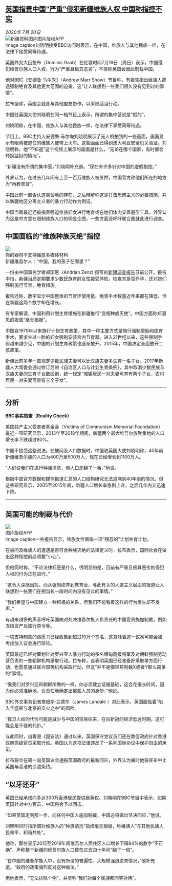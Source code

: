 <!--1595241918000-->
[英国指责中国“严重”侵犯新疆维族人权 中国称指控不实](http://www.bbc.com/zhongwen/simp/uk-53470961)
------

<div><i>2020年 7月 20日</i></div><div><div class="story-body__inner" property="articleBody"><div class="media-landscape has-caption full-width lead"><span class="image-and-copyright-container"><img class="js-image-replace" alt="新疆资料图片" src="https://images.weserv.nl/?url=ichef.bbci.co.uk/news/640/cpsprodpb/1196E/production/_113164027_3317e76b-bdda-467e-878e-deaefecd95b5.jpg"><span class="off-screen">图片版权</span><span class="story-image-copyright">AFP</span></span><figcaption class="media-caption"><span class="off-screen">Image caption</span><span class="media-caption__text">刘晓明接受BBC访问时表示，在中国，维族人与其他民族一样，在法律下接受同等待遇。</span></figcaption></div><p class="story-body__introduction">英国外交大臣拉布（Dominic Raab）在伦敦时间7月19日（周日）表示，中国侵犯维吾尔族人口人权，行为“严重且极其恶劣”，不排除英国会因此制裁中国。</p><div id="bbccom_mpu_3" class="bbccom_slot mpu-ad" aria-hidden="true"><div class="bbccom_advert"></div></div><p>他对BBC《安德鲁·马尔秀》（Andrew Marr Show）节目称，有报告指出维族人遭遇强制绝育及其他更大范围的迫害，这“让人联想到一些我们很久没有见到过的事情”。</p><p>拉布坚称，英国会就此与其他盟友协作，以采取适当行动。</p><div id="bbccom_mpu_1_2" class="bbccom_slot mpu-ad" aria-hidden="true"><div class="bbccom_advert"></div></div><p>中国驻英国大使刘晓明在同一档节目上表示，所谓的集中营说是“假的”。</p><p>刘晓明称，在中国，维族人与其他民族一样，在法律下享受同等待遇。</p><p>节目上，BBC主持人安德鲁·马尔向刘晓明展示了无人机拍到的一些画面，画面显示有眼睛被遮住的维族人被带上火车。这些画面已得到澳大利亚安全机关验证。刘晓明称，他“不知道”这个视频上展示的画面是什么，“无论在哪个国家，有时都会转换监狱的情况”。</p><p>“新疆没有所谓的集中营，”刘晓明补充道。“现在有许多针对中国的虚假指控。”</p><p>外界认为，在过去几年间有上至一百万维族人被关押，中国官方称他们所在的地方为“再教育营”。</p><p>中国此前一直否认这类营地的存在，之后辩解称这是打击恐怖主义的必要措施，并以新疆地区分离主义者的暴力行动作为例证。</p><p>中国当局最近还被指责强迫维族妇女进行绝育或在她们体内安置避孕工具。外界认为这是中方意在限制维族人口的明显企图，一些方面还呼吁联合国就此进行调查。</p><h2 class="story-body__crosshead">中国面临的“维族种族灭绝”指控</h2><div class="media-with-caption"><div class="player-with-placeholder"><img class="media-placeholder player-with-placeholder__image narrative-video-placeholder" src="https://images.weserv.nl/?url=ichef.bbci.co.uk/images/ic/720x405/p07g1zpb.jpg"><div class="player-with-placeholder__caption">你的器材不支持播放多媒体材料</div><div class="player-with-placeholder"><div class="media-player-wrapper"><div class="js-media-player-unprocessed media-player" data-playable='{"settings":{"counterName":"zhongwensimp.uk.story.53470961.page","edition":"Asia","pageType":"eav2","uniqueID":"53470961","ui":{"locale":{"lang":"zh-hans"}},"externalEmbedUrl":"https:\/\/www.bbc.com\/zhongwen\/simp\/uk-53470961\/embed","insideIframe":false,"statsObject":{"clipPID":"p07g1zmz"},"playlistObject":{"title":"\u65b0\u7586\u7ef4\u543e\u5c14\u4eba\uff1a\u201c\u4e2d\u56fd\uff0c\u6211\u7684\u5b69\u5b50\u5728\u54ea\u91cc\uff1f\u201d","holdingImageURL":"https:\/\/ichef.bbci.co.uk\/images\/ic\/$recipe\/p07g1zpb.jpg","guidance":"","embedRights":"allowed","summary":"\u65b0\u7586\u7ef4\u543e\u5c14\u4eba\uff1a\u201c\u4e2d\u56fd\uff0c\u6211\u7684\u5b69\u5b50\u5728\u54ea\u91cc\uff1f\u201d","liveRewind":false,"simulcast":false,"items":[{"vpid":"p07g1zn1","live":false,"duration":598,"kind":"programme"}]}},"otherSettings":{"advertisingAllowed":true,"continuousPlayCfg":{"enabled":false},"isAutoplayOnForAudience":false}}'></div></div></div></div>    <figcaption class="media-with-caption__caption"><span class="off-screen"></span>新疆维吾尔人：“中国，我的孩子在哪里？”</figcaption></div><p>一份由中国事务学者郑国恩（Andrian Zenz) 撰写的<a href="https://www.bbc.com/zhongwen/simp/chinese-news-53234038" class="story-body__link">新疆调查报告</a>日前公开。报告中指，新疆当局定期要求少数民族育龄女性接受体检，检查其是否怀孕，还对她们强制施行节育、绝育措施。</p><p>报告还称，数字显示中国整体的节育环使用量、绝育手术数量近年来都在降低，但在新疆这两个数字却在增长。</p><p>有专家解读，中国利用计划生育措施在新疆推行“变相种族灭绝”。中国方面称郑国恩的报告“毫无根据”。</p><p>中国自1979年以来施行计划生育政策，其中一种主要方式是施行强制堕胎和绝育手术，要求生过一胎的妇女强制安装宫内节育器。进入21世纪以来，这些强制手段越来越少见，中国的计划生育政策也逐渐放开。2015年，中国决定全面放开二孩政策。</p><p>新疆此前多年一直规定少数民族夫妻可以比汉族夫妻多生育一名子女。2017年新疆人大常委会通过修订后的《自治区人口与计划生育条例》，其中取消少数民族与汉族夫妻的生育子女数区别，统一规定“城镇居民一对夫妻可育有两个子女，农村居民一对夫妻可育有三个子女”。</p><hr class="story-body__line"><h2 class="story-body__crosshead">分析</h2><p><strong>BBC事实核查（Reality Check）</strong></p><p>美国共产主义受害者基金会（Victims of Communism Memorial Foundation）最近一项研究显示，2013年至2018年期间，新疆两个最大维吾尔族聚集地的人口增长率下跌超过80%。</p><p>中国不接受这些说法。在被问及人口数据时，中国驻英国大使刘晓明称，40年前新疆维吾尔族的人口为400万至500万人，现在已经增长到1100万人。</p><p>“人们说我们在进行种族清洗，但人口却翻了一番，”他说。</p><p>根据中国官方数据和媒体报道汇总的人口结构研究无法追溯到40年前的情况。但这些研究显示，2005至2015年间，新疆人口增长率急剧上升，之后几年内又迅速下降。</p><hr class="story-body__line"><h2 class="story-body__crosshead">英国可能的制裁与代价</h2><div class="media-landscape has-caption full-width"><span class="image-and-copyright-container"><img src="https://images.weserv.nl/?url=ichef.bbci.co.uk/news/640/cpsprodpb/1407E/production/_113164028_efacf9f8-a1cc-4595-87e4-702d638700e3.jpg"><br><span class="off-screen">图片版权</span><span class="story-image-copyright">AFP</span></span><figcaption class="media-caption"><span class="off-screen">Image caption</span><span class="media-caption__text">一些报告显示，维族女性面临一项“残忍的”计划生育计划。</span></figcaption></div><p>在被问及维族人的遭遇是否符合种族灭绝的法律定义时，拉布表示，国际社会在做出这种指控前必须要“小心”。</p><p>但他同时称，“不论法律标签是什么，很明显的是，目前有严重且极其恶劣的侵犯人权的行为正在进行。”</p><p>“这令人深感困扰，而从强制绝育到教育营，与此有关的人道主义层面的报道让人联想到一些我们在相当长一段时间内没有见过的事情。”</p><p>“我们希望与中国建立一种积极的关系，但我们不能看着这样的行为发生却不发声。”</p><p>有越来越多的声音呼吁英国向对处决维吾尔族人负责任的中国官员施加制裁，例如冻结资产及旅行禁令等。</p><p>一项支持制裁的请愿书已经收集到超过10万个签名，这意味着这一议案可能会被考虑放入议会进行辩论。</p><p>英国最近已经对策划针对罗兴亚人暴力行动的多名缅甸高级将军及对朝鲜强制劳动营负责的一些朝鲜机构采取行动。拉布称，这表明英国已经准备好采取单方面行动，也愿意通过联合国等机构采取行动，但这“并不是像轻易制裁X或者Y那么简单的”事情。</p><p>“像我们对罗兴亚和朝鲜所做的一样，你必须建立证据基础，这会花很长时间，因为你必须准确地、负责任地确定出那些人员的身份，”他说。</p><p>BBC外交事务记者詹姆斯·兰德尔（James Landale ）对此表示，英国面临着“陷入华盛顿与北京的交火之中”的风险。</p><p>“捍卫人权的代价可能是减少与中国的贸易往来，在后新冠的经济低迷时期，这可能会是不低的代价。”</p><p>与此同时，自香港《国安法》通过以来，英国保守党议员们还在敦促政府针对香港政府高级官员采取行动。英国认为这项法律违反了一系列国际协议中保护自由的承诺。</p><p>拉布将会在周一向英国议会通报英国政府的最新回应，外界认为届时他将宣布中止英国与香港的引渡条约。</p><h2 class="story-body__crosshead">“以牙还牙”</h2><p>英国已经承诺向多达300万香港居民提供居英权。刘晓明在BBC节目中表示，如果英国针对中方官员，中国将会予以回击。</p><p>“如果英国走到那一步，向任何中国人施加制裁，中国必将做出坚决回应，”他说。</p><p>刘晓明同时指所谓对维族人的“种族清洗”指控毫无根据，称维族人“与其他民族人民和平、和谐共处”。</p><p>他称，那些显示2015至2018年间维吾尔人居住区人口增长下降84%的数字“不正确”，声称整个新疆的维吾尔族人口数在过去四十年间“翻了一倍”。</p><p>“在中国的维吾尔族人中，没有所谓的普遍性、大规模强迫绝育情况，”他补充道。“政府的政策强烈反对这种做法。”</p><p>但他表示，“无法排除个例”，并坚称“我们对每个民族都同等对待”。</p></div></div>
